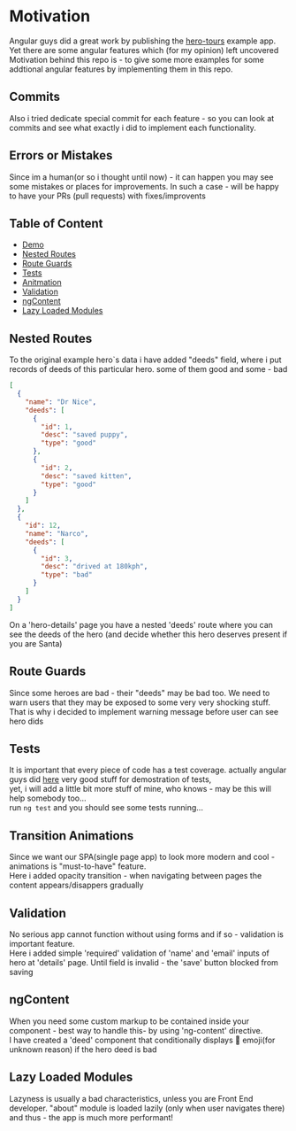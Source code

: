# Motivation
Angular guys did a great work by publishing the [hero-tours](https://stackblitz.com/angular/ybbdbroqogm) example app.  
Yet there are some angular features which (for my opinion) left uncovered  
Motivation behind this repo is - to give some more examples for some addtional angular features by implementing them in this repo.  


## Commits
Also i tried dedicate special commit for each feature - so you can look at commits and see what exactly i did to implement each functionality.


## Errors or Mistakes
Since im a human(or so i thought until now) - it can happen you may see some mistakes or places for improvements. In such a case - will be happy to have your PRs (pull requests) with fixes/improvents


## Table of Content
- [Demo](https://shootermv.github.io/enchancing-heroes-tour-example/)
- [Nested Routes](#nested-routes)
- [Route Guards](#route-guards)
- [Tests](#tests)
- [Anitmation](#transition-animations)
- [Validation](#validation)
- [ngContent](#ngcontent)
- [Lazy Loaded Modules](#lazy-loaded-modules)

## Nested Routes
To the original example hero`s data i have added "deeds" field, where i put records of deeds of this particular hero. some of them good and some - bad

```json
[
  {
    "name": "Dr Nice",
    "deeds": [
      {
        "id": 1,
        "desc": "saved puppy",
        "type": "good"
      },
      {
        "id": 2,
        "desc": "saved kitten",
        "type": "good"
      }
    ]
  },
  {
    "id": 12,
    "name": "Narco",
    "deeds": [
      {
        "id": 3,
        "desc": "drived at 180kph",
        "type": "bad"
      }
    ]
  }
]
```
On a 'hero-details' page you have a nested 'deeds' route where you can see the deeds of the hero (and decide whether this hero deserves present if you are Santa)


## Route Guards
Since some heroes are bad - their "deeds" may be bad too. We need to warn users that they may be exposed to some very very shocking stuff.  
That is why i decided to implement warning message before user can see hero dids


## Tests
It is important that every piece of code has a test coverage. actually angular guys did [here](https://stackblitz.com/angular/qyvgpgnvmmr) very good stuff for demostration of tests,  
yet, i will add a little bit more stuff of mine, who knows - may be this will help somebody too...  
run ```ng test``` and you should see some tests running...

## Transition Animations
Since we want our SPA(single page app) to look more modern and cool - animations is "must-to-have"  feature.  
Here i added opacity transition - when navigating between pages the content appears/disappers gradually

## Validation
No serious app cannot function without using forms and if so - validation is important feature.  
Here i added simple 'required' validation of 'name' and 'email' inputs of hero at 'details' page. Until field is invalid - the 'save' button blocked from saving

## ngContent
When you need some custom markup to be contained inside your component - best way to handle this- by using 'ng-content' directive.  
I have created a 'deed' component that conditionally displays 🍔 emoji(for unknown reason) if the hero deed is bad 

## Lazy Loaded Modules
Lazyness is usually a bad characteristics, unless you are Front End developer.
"about" module is loaded lazily (only when user navigates there) and thus - the app is much more performant!